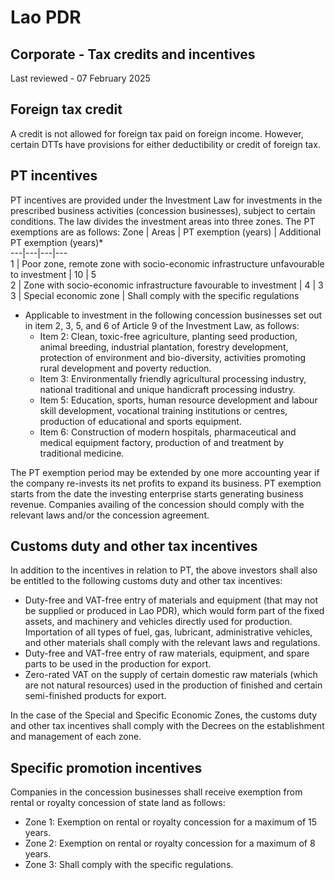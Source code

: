# Lao PDR
## Corporate - Tax credits and incentives
Last reviewed - 07 February 2025
## Foreign tax credit
A credit is not allowed for foreign tax paid on foreign income. However, certain DTTs have provisions for either deductibility or credit of foreign tax.
## PT incentives
PT incentives are provided under the Investment Law for investments in the prescribed business activities (concession businesses), subject to certain conditions. The law divides the investment areas into three zones. The PT exemptions are as follows:
Zone | Areas | PT exemption (years) | Additional PT exemption (years)*  
---|---|---|---  
1 | Poor zone, remote zone with socio-economic infrastructure unfavourable to investment | 10 | 5  
2 | Zone with socio-economic infrastructure favourable to investment | 4 | 3  
3 | Special economic zone | Shall comply with the specific regulations  
* Applicable to investment in the following concession businesses set out in item 2, 3, 5, and 6 of Article 9 of the Investment Law, as follows:
  * Item 2: Clean, toxic-free agriculture, planting seed production, animal breeding, industrial plantation, forestry development, protection of environment and bio-diversity, activities promoting rural development and poverty reduction.
  * Item 3: Environmentally friendly agricultural processing industry, national traditional and unique handicraft processing industry.
  * Item 5: Education, sports, human resource development and labour skill development, vocational training institutions or centres, production of educational and sports equipment.
  * Item 6: Construction of modern hospitals, pharmaceutical and medical equipment factory, production of and treatment by traditional medicine.


The PT exemption period may be extended by one more accounting year if the company re-invests its net profits to expand its business.
PT exemption starts from the date the investing enterprise starts generating business revenue.
Companies availing of the concession should comply with the relevant laws and/or the concession agreement.
## Customs duty and other tax incentives
In addition to the incentives in relation to PT, the above investors shall also be entitled to the following customs duty and other tax incentives:
  * Duty-free and VAT-free entry of materials and equipment (that may not be supplied or produced in Lao PDR), which would form part of the fixed assets, and machinery and vehicles directly used for production. Importation of all types of fuel, gas, lubricant, administrative vehicles, and other materials shall comply with the relevant laws and regulations.
  * Duty-free and VAT-free entry of raw materials, equipment, and spare parts to be used in the production for export.
  * Zero-rated VAT on the supply of certain domestic raw materials (which are not natural resources) used in the production of finished and certain semi-finished products for export.


In the case of the Special and Specific Economic Zones, the customs duty and other tax incentives shall comply with the Decrees on the establishment and management of each zone.
## Specific promotion incentives
Companies in the concession businesses shall receive exemption from rental or royalty concession of state land as follows:
  * Zone 1: Exemption on rental or royalty concession for a maximum of 15 years.
  * Zone 2: Exemption on rental or royalty concession for a maximum of 8 years.
  * Zone 3: Shall comply with the specific regulations.


